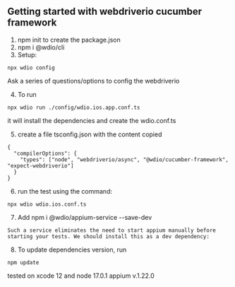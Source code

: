 ## Getting started with webdriverio cucumber framework

1. npm init to create the package.json
2. npm i @wdio/cli
3. Setup:

```
npx wdio config
```

Ask a series of questions/options to config the webdriverio

4. To run

```
npx wdio run ./config/wdio.ios.app.conf.ts
```

it will install the dependencies and create the wdio.conf.ts

5. create a file tsconfig.json with the content copied

```
{
  "compilerOptions": {
    "types": ["node", "webdriverio/async", "@wdio/cucumber-framework", "expect-webdriverio"]
  }
}
```

6. run the test using the command:

```
npx wdio wdio.ios.conf.ts
```

7. Add npm i @wdio/appium-service --save-dev

```
Such a service eliminates the need to start appium manually before starting your tests. We should install this as a dev dependency:
```


8. To update dependencies version, run 
```
npm update
```




tested on xcode 12
and node 17.0.1
appium v.1.22.0

